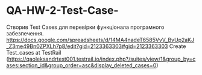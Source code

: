 # QA-HW-2-Test-Case-
Створив Test Cases для перевірки функціонала програмного забезпечення.
https://docs.google.com/spreadsheets/d/14MA4nadeT6585VvV_BvUp2aKJ_Z3me49Bn0ZPXLh7p8/edit?gid=2123363303#gid=2123363303
Create Test_cases at TestRail (https://qaoleksandrtest001.testrail.io/index.php?/suites/view/1&group_by=cases:section_id&group_order=asc&display_deleted_cases=0)
